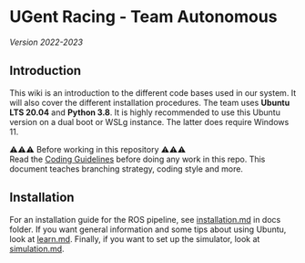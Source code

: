 # UGent Racing - Team Autonomous
*Version 2022-2023*

## Introduction

This wiki is an introduction to the different code bases used in our system. It will also cover the different installation procedures. The team uses **Ubuntu LTS 20.04** and **Python 3.8**. It is highly recommended to use this Ubuntu version on a dual boot or WSLg instance. The latter does require Windows 11.

⚠⚠⚠ Before working in this repository ⚠⚠⚠    
Read the [Coding Guidelines](docs/general/guidelines.md) before doing any work in this repo. This document teaches branching strategy, coding style and more.

## Installation

For an installation guide for the ROS pipeline, see [installation.md](docs/general/installation.md) in docs folder. If you want general information and some tips about using Ubuntu, look at [learn.md](docs/general/learn.md). Finally, if you want to set up the simulator, look at [simulation.md](docs/general/simulation.md).  
